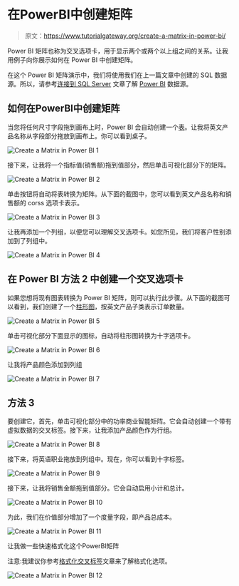 # 在PowerBI中创建矩阵

> 原文：<https://www.tutorialgateway.org/create-a-matrix-in-power-bi/>

Power BI 矩阵也称为交叉选项卡，用于显示两个或两个以上组之间的关系。让我用例子向你展示如何在 Power BI 中创建矩阵。

在这个 Power BI 矩阵演示中，我们将使用我们在上一篇文章中创建的 SQL 数据源。所以，请参考[连接到 SQL Server](https://www.tutorialgateway.org/connect-power-bi-to-sql-server/) 文章了解 [Power BI](https://www.tutorialgateway.org/power-bi-tutorial/) 数据源。

## 如何在PowerBI中创建矩阵

当您将任何尺寸字段拖到画布上时，Power BI 会自动创建一个[表](https://www.tutorialgateway.org/create-a-table-in-power-bi/)。让我将英文产品名称从字段部分拖放到画布上。你可以看到桌子。

![Create a Matrix in Power BI 1](img/592f82828b064e25d611e4e653c57759.png)

接下来，让我将一个指标值(销售额)拖到值部分，然后单击可视化部分下的矩阵。

![Create a Matrix in Power BI 2](img/c48355775c7facd555e00183c9bde3f5.png)

单击按钮将自动将表转换为矩阵。从下面的截图中，您可以看到英文产品名称和销售额的 corss 选项卡表示。

![Create a Matrix in Power BI 3](img/8a96f126e9c01613242e52a6fbfcb1f8.png)

让我再添加一个列组，以便您可以理解交叉选项卡。如您所见，我们将客户性别添加到了列组中。

![Create a Matrix in Power BI 4](img/861277bb4feca44d85b1e4b06c514a57.png)

## 在 Power BI 方法 2 中创建一个交叉选项卡

如果您想将现有图表转换为 Power BI 矩阵，则可以执行此步骤。从下面的截图可以看到，我们创建了一个[柱形图](https://www.tutorialgateway.org/column-chart-in-power-bi/)，按英文产品子类表示订单数量。

![Create a Matrix in Power BI 5](img/38019434a9149cdc16650add93808cd6.png)

单击可视化部分下面显示的图标，自动将柱形图转换为十字选项卡。

![Create a Matrix in Power BI 6](img/6ce3223f0fcd4b0babde6e1790cadd29.png)

让我将产品颜色添加到列组

![Create a Matrix in Power BI 7](img/547382ba6854da953142cadd353b6935.png)

## 方法 3

要创建它，首先，单击可视化部分中的功率商业智能矩阵。它会自动创建一个带有虚拟数据的交叉标签。接下来，让我添加产品颜色作为行组。

![Create a Matrix in Power BI 8](img/00641eb2c83b33dc6793bc97d93de10e.png)

接下来，将英语职业拖放到列组中。现在，你可以看到十字标签。

![Create a Matrix in Power BI 9](img/87de7647ea4eafd8878397cfc6547670.png)

接下来，让我将销售金额拖到值部分。它会自动启用小计和总计。

![Create a Matrix in Power BI 10](img/09ef203f6b0730989dcaa5ea01b2134e.png)

为此，我们在价值部分增加了一个度量字段，即产品总成本。

![Create a Matrix in Power BI 11](img/4d28ea1b96ce670c3dbef03821e6df6f.png)

让我做一些快速格式化这个PowerBI矩阵

注意:我建议你参考[格式化交叉标签](https://www.tutorialgateway.org/format-power-bi-matrix/)文章来了解格式化选项。

![Create a Matrix in Power BI 12](img/3f16a4cad7baf9e3df800ac8ba9ae9d1.png)